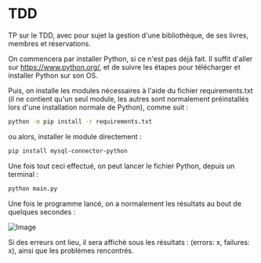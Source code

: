 # TDD

TP sur le TDD, avec pour sujet la gestion d'une bibliothèque, de ses livres, membres et réservations.

On commencera par installer Python, si ce n'est pas déjà fait. Il suffit d'aller sur https://www.python.org/, et de suivre les étapes pour télécharger et installer Python sur son OS.

Puis, on installe les modules nécessaires à l'aide du fichier requirements.txt (il ne contient qu'un seul module, les autres sont normalement préinstallés lors d'une installation normale de Python), comme suit : 

```bash
python -m pip install -r requirements.txt
```
ou alors, installer le module directement : 
```bash
pip install mysql-connector-python
```

Une fois tout ceci effectué, on peut lancer le fichier Python, depuis un terminal : 
```bash
python main.py
```

Une fois le programme lancé, on a normalement les résultats au bout de quelques secondes : 

![Image](https://i.goopics.net/wosm7m.png)

Si des erreurs ont lieu, il sera affiché sous les résultats : (errors: x, failures: x), ainsi que les problèmes rencontrés.

